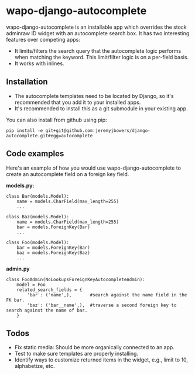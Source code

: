 wapo-django-autocomplete
========================
wapo-django-autocomplete is an installable app which overrides the stock adminraw ID widget with an autocomplete search box. It has two interesting features over competing apps:

* It limits/filters the search query that the autocomplete logic performs when matching the keyword. This limit/filter logic is on a per-field basis.
* It works with inlines.

Installation
-------
* The autocomplete templates need to be located by Django, so it's recommended that you add it to your installed apps.
* It's recommended to install this as a git submodule in your existing app.

You can also install from github using pip:
    
    pip install -e git+git@github.com:jeremyjbowers/django-autocomplete.git#egg=autocomplete

Code examples
-----
Here's an example of how you would use wapo-django-autocomplete to create an autocomplete field on a foreign key field.

**models.py:**
    
    class Bar(models.Model):
        name = models.CharField(max_length=255)
        ...
        
    class Baz(models.Model):
        name = models.CharField(max_length=255)
        bar = models.ForeignKey(Bar)
        ...
        
    class Foo(models.Model):
        bar = models.ForeignKey(Bar)
        baz = models.ForeignKey(Baz)
        ...

**admin.py**
    
    class FooAdmin(NoLookupsForeignKeyAutocompleteAdmin):
        model = Foo
        related_search_fields = {
            'bar': ('name',),       #search against the name field in the FK bar.
            'baz': ('bar__name',),  #traverse a second foreign key to search against the name of bar.
        }

Todos
-----
* Fix static media: Should be more organically connected to an app.
* Test to make sure templates are properly installing.
* Identify ways to customize returned items in the widget, e.g., limit to 10, alphabetize, etc.